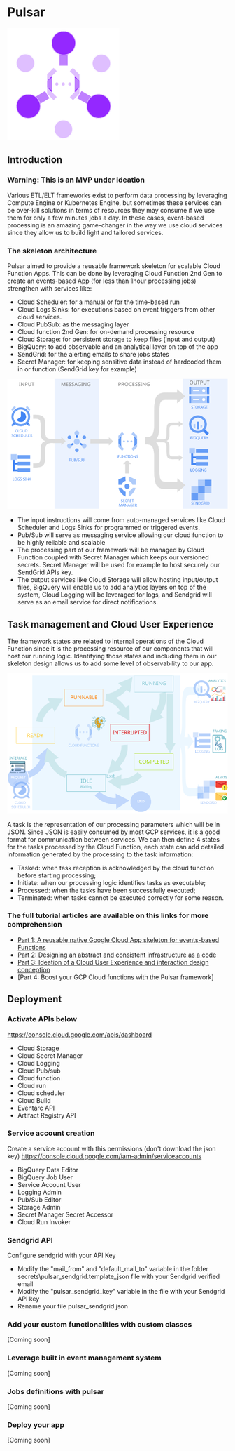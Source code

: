 # Pulsar
![alternativetext](readme/pulsar_icon.png)
## Introduction

### Warning: This is an MVP under ideation

Various ETL/ELT frameworks exist to perform data processing by leveraging Compute Engine or Kubernetes Engine, but sometimes these services can be over-kill solutions in terms of resources they may consume if we use them for only a few minutes jobs a day. In these cases, event-based processing is an amazing game-changer in the way we use cloud services since they allow us to build light and tailored services.

### The skeleton architecture
Pulsar aimed to provide a reusable framework skeleton for scalable Cloud Function Apps. This can be done by leveraging Cloud Function 2nd Gen to create an events-based App (for less than 1hour processing jobs) strengthen with services like:

- Cloud Scheduler: for a manual or for the time-based run
- Cloud Logs Sinks: for executions based on event triggers from other cloud services.
- Cloud PubSub: as the messaging layer
- Cloud function 2nd Gen: for on-demand processing resource
- Cloud Storage: for persistent storage to keep files (input and output)
- BigQuery: to add observable and an analytical layer on top of the app
- SendGrid: for the alerting emails to share jobs states
- Secret Manager: for keeping sensitive data instead of hardcoded them in or function (SendGrid key for example)

![alternativetext](readme/pulsar_schema.png)

- The input instructions will come from auto-managed services like Cloud Scheduler and Logs Sinks for programmed or triggered events.
- Pub/Sub will serve as messaging service allowing our cloud function to be highly reliable and scalable
- The processing part of our framework will be managed by Cloud Function coupled with Secret Manager which keeps our versioned secrets. Secret Manager will be used for example to host securely our SendGrid APIs key.
- The output services like Cloud Storage will allow hosting input/output files, BigQuery will enable us to add analytics layers on top of the system, Cloud Logging will be leveraged for logs, and Sendgrid will serve as an email service for direct notifications. 

## Task management and Cloud User Experience

The framework states are related to internal operations of the Cloud Function since it is the processing resource of our components that will host our running logic. Identifying those states and including them in our skeleton design allows us to add some level of observability to our app.

![alternativetext](readme/pulsar_states_interaction_design.png)

A task is the representation of our processing parameters which will be in JSON. Since JSON is easily consumed by most GCP services, it is a good format for communication between services.
We can then define 4 states for the tasks processed by the Cloud Function, each state can add detailed information generated by the processing to the task information:

- Tasked: when task reception is acknowledged by the cloud function before starting processing;
- Initiate: when our processing logic identifies tasks as executable;
- Processed: when the tasks have been successfully executed;
- Terminated: when tasks cannot be executed correctly for some reason.

### The full tutorial articles are available on this links for more comprehension

- [Part 1: A reusable native Google Cloud App skeleton for events-based Functions](https://medium.com/@ktiyab_42514/pulsar-a-tutorial-of-a-reusable-native-google-cloud-app-skeleton-for-events-based-functions-part-83a1dd71a1be)
- [Part 2: Designing an abstract and consistent infrastructure as a code](https://medium.com/@ktiyab_42514/pulsar-designing-an-abstract-and-consistent-infrastructure-as-a-code-part-2-10654bc630ed)
- [Part 3: Ideation of a Cloud User Experience and interaction design conception](https://medium.com/@ktiyab_42514/pulsar-ideation-of-a-cloud-user-experience-and-interaction-design-conception-part-3-2d7533e917e3)
- [Part 4: Boost your GCP Cloud functions with the Pulsar framework]

## Deployment

### Activate APIs below
https://console.cloud.google.com/apis/dashboard 
- Cloud Storage
- Cloud Secret Manager
- Cloud Logging
- Cloud Pub/sub
- Cloud function
- Cloud run
- Cloud scheduler
- Cloud Build
- Eventarc API
- Artifact Registry API

### Service account creation

Create a service account with this permissions (don't download the json key)
https://console.cloud.google.com/iam-admin/serviceaccounts

- BigQuery Data Editor
- BigQuery Job User
- Service Account User
- Logging Admin
- Pub/Sub Editor
- Storage Admin
- Secret Manager Secret Accessor
- Cloud Run Invoker

### Sendgrid API
Configure sendgrid with your API Key
  - Modify the "mail_from" and "default_mail_to" variable in the folder secrets\pulsar_sendgrid.template_json file with your Sendgrid verified email
  - Modify the "pulsar_sendgrid_key" variable in the file with your Sendgrid API key
  - Rename your file pulsar_sendgrid.json

### Add your custom functionalities with custom classes

[Coming soon]

### Leverage built in event management system

[Coming soon]

### Jobs definitions with pulsar

[Coming soon]

### Deploy your app

[Coming soon]
